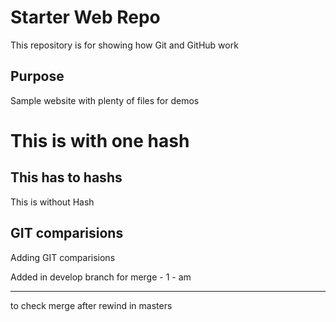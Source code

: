 # Starter Web Repo

This repository is for showing how Git and GitHub work

## Purpose

Sample website with plenty of files for demos

# This is with one hash
## This has to hashs

This is without Hash

## GIT comparisions
Adding GIT comparisions

Added in develop branch for merge - 1 - am
**********
to check merge after rewind in masters

